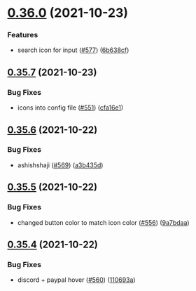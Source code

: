# [0.36.0](https://github.com/EddieHubCommunity/LinkFree/compare/v0.35.7...v0.36.0) (2021-10-23)


### Features

* search icon for input ([#577](https://github.com/EddieHubCommunity/LinkFree/issues/577)) ([6b638cf](https://github.com/EddieHubCommunity/LinkFree/commit/6b638cf4b3d75c7a166521f128dc7b1992e72614))



## [0.35.7](https://github.com/EddieHubCommunity/LinkFree/compare/v0.35.6...v0.35.7) (2021-10-23)


### Bug Fixes

* icons into config file ([#551](https://github.com/EddieHubCommunity/LinkFree/issues/551)) ([cfa16e1](https://github.com/EddieHubCommunity/LinkFree/commit/cfa16e17cae0d3a9b07c4a060348531a11653c3a))



## [0.35.6](https://github.com/EddieHubCommunity/LinkFree/compare/v0.35.5...v0.35.6) (2021-10-22)


### Bug Fixes

* ashishshaji ([#569](https://github.com/EddieHubCommunity/LinkFree/issues/569)) ([a3b435d](https://github.com/EddieHubCommunity/LinkFree/commit/a3b435d395ba5ba03cf92ecff60c0af13ae812bc))



## [0.35.5](https://github.com/EddieHubCommunity/LinkFree/compare/v0.35.4...v0.35.5) (2021-10-22)


### Bug Fixes

* changed button color to match icon color ([#556](https://github.com/EddieHubCommunity/LinkFree/issues/556)) ([9a7bdaa](https://github.com/EddieHubCommunity/LinkFree/commit/9a7bdaae0acad4a4a14b72bd43ac772c0da76bec))



## [0.35.4](https://github.com/EddieHubCommunity/LinkFree/compare/v0.35.3...v0.35.4) (2021-10-22)


### Bug Fixes

* discord + paypal hover ([#560](https://github.com/EddieHubCommunity/LinkFree/issues/560)) ([110693a](https://github.com/EddieHubCommunity/LinkFree/commit/110693a25ee477b3341b4ca2e36f28cd9c24b273))



